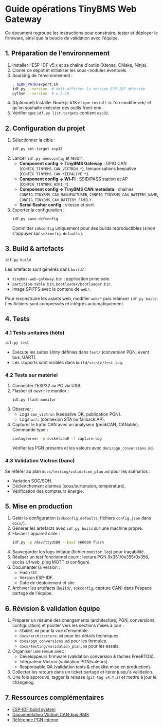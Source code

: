 # Guide opérations TinyBMS Web Gateway

Ce document regroupe les instructions pour construire, tester et déployer le firmware, ainsi que la boucle de validation avec l'équipe.

## 1. Préparation de l'environnement
1. Installer l'ESP-IDF v5.x et sa chaîne d'outils (Xtensa, CMake, Ninja).
2. Cloner ce dépôt et initialiser les sous-modules éventuels.
3. Sourcing de l'environnement :
   ```bash
   . $IDF_PATH/export.sh
   idf.py --version  # doit afficher la version ESP-IDF détectée
   python --version  # ≥ 3.10
   ```
4. (Optionnel) Installer Node.js ≥18 et `npm install` si l'on modifie `web/` et qu'on souhaite exécuter des outils front-end.
5. Vérifier que `idf.py list-targets` contient `esp32`.

## 2. Configuration du projet
1. Sélectionner la cible :
   ```bash
   idf.py set-target esp32
   ```
2. Lancer `idf.py menuconfig` et revoir :
   - **Component config → TinyBMS Gateway** : GPIO CAN (`CONFIG_TINYBMS_CAN_VICTRON_*`), temporisations keepalive (`CONFIG_TINYBMS_CAN_KEEPALIVE_*`).
   - **Component config → Wi-Fi** : SSID/PASS station et AP (`CONFIG_TINYBMS_WIFI_*`).
   - **Component config → TinyBMS CAN metadata** : chaînes `CONFIG_TINYBMS_CAN_MANUFACTURER`, `CONFIG_TINYBMS_CAN_BATTERY_NAME`, `CONFIG_TINYBMS_CAN_BATTERY_FAMILY`.
   - **Serial flasher config** : vitesse et port.
3. Exporter la configuration :
   ```bash
   idf.py save-defconfig
   ```
   Committer `sdkconfig` uniquement pour des builds reproductibles (sinon s'appuyer sur `sdkconfig.defaults`).

## 3. Build & artefacts
```bash
idf.py build
```
Les artefacts sont générés dans `build/` :
- `tinybms-web-gateway.bin` : application principale.
- `partition-table.bin`, `bootloader/bootloader.bin`.
- Image SPIFFS avec le contenu de `web/`.

Pour reconstruire les assets web, modifier `web/*` puis relancer `idf.py build`. Les fichiers sont compressés et intégrés automatiquement.

## 4. Tests
### 4.1 Tests unitaires (hôte)
```bash
idf.py test
```
- Exécute les suites Unity définies dans `test/` (conversion PGN, event bus, UART).
- Les rapports sont visibles dans `build/<test>/test.log`.

### 4.2 Tests sur matériel
1. Connecter l'ESP32 au PC via USB.
2. Flasher et ouvrir le monitor :
   ```bash
   idf.py flash monitor
   ```
3. Observer :
   - Logs `can_victron` (keepalive OK, publication PGN).
   - Logs `wifi` (connexion STA ou fallback AP).
4. Capturer le trafic CAN avec un analyseur (peakCAN, CANable). Commande type :
   ```bash
   canlogserver -p socketcan0 -f capture.log
   ```
   Vérifier les PGN présents et les valeurs avec `docs/pgn_conversions.md`.

### 4.3 Validation Victron (banc)
Se référer au plan `docs/testing/validation_plan.md` pour les scénarios :
- Variation SOC/SOH.
- Déclenchement alarmes (sous/surtension, température).
- Vérification des compteurs énergie.

## 5. Mise en production
1. Geler la configuration (`sdkconfig.defaults`, fichiers `config.json` dans `docs/`).
2. Générer les artefacts avec `idf.py build` sur une machine propre.
3. Flasher l'appareil cible :
   ```bash
   idf.py -p /dev/ttyUSB0 --baud 460800 flash
   ```
4. Sauvegarder les logs initiaux (fichier `monitor.log`) pour traçabilité.
5. Réaliser un test fonctionnel court : lecture PGN 0x351/0x355/0x356, accès UI web, ping MQTT si configuré.
6. Documenter la version :
   - Hash Git.
   - Version ESP-IDF.
   - Date de déploiement et site.
7. Archiver les artefacts (`build/`, `sdkconfig`, capture CAN) dans l'espace partagé de l'équipe.

## 6. Révision & validation équipe
1. Préparer un résumé des changements (architecture, PGN, conversions, configuration) et pointer vers les sections mises à jour :
   - `README.md` pour la vue d'ensemble.
   - `docs/architecture.md` pour les détails techniques.
   - `docs/pgn_conversions.md` pour les formules.
   - `docs/testing/validation_plan.md` pour les essais.
2. Organiser une revue avec :
   - Développeurs firmware (validation conversion & tâches FreeRTOS).
   - Intégrateur Victron (validation PGN/valeurs).
   - Responsable QA (validation tests & checklist mise en production).
3. Collecter les retours dans un ticket partagé et itérer jusqu'à validation.
4. Une fois approuvé, tagger la release (`git tag vX.Y.Z`) et mettre à jour le changelog.

## 7. Ressources complémentaires
- [ESP-IDF build system](https://docs.espressif.com/projects/esp-idf/en/latest/esp32/api-guides/build-system.html)
- [Documentation Victron CAN-bus BMS](docs/VictCan-bus_bms_protocol20210417.pdf)
- [Référence PGN interne](docs/reference/victron_pgn_signal_summary.md)

